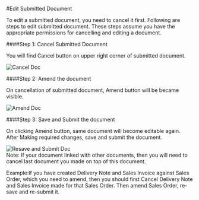 <!-- add-breadcrumbs -->
#Edit Submitted Document

To edit a submitted document, you need to cancel it first. Following are steps to edit submitted document. These steps assume you have the appropriate permissions for cancelling and editing a document.

####Step 1: Cancel Submitted Document

You will find Cancel button on upper right corner of submitted document.

<img alt="Cancel Doc" class="screenshot" src="{{docs_base_url}}/assets/img/articles/edit-submitted-doc-1.png">

####Step 2: Amend the document

On cancellation of submitted document, Amend button will be became visible.

<img alt="Amend Doc" class="screenshot" src="{{docs_base_url}}/assets/img/articles/edit-submitted-doc-2.png">

####Step 3: Save and Submit the document

On clicking Amend button, same document will become editable again. After Making required changes, save and submit the document.

<img alt="Resave and Submit Doc" class="screenshot" src="{{docs_base_url}}/assets/img/articles/edit-submitted-doc-3.png">

<div class="well">Note: If your document linked with other documents, then you will need to cancel last document you made on top of this document. 
	
Example:If you have created Delivery Note and Sales Invoice against Sales Order, which you need to amend, then you should first Cancel Delivery Note and Sales Invoice made for that Sales Order. Then amend Sales Order, re-save and re-submit it.
</div>
<!-- markdown -->
